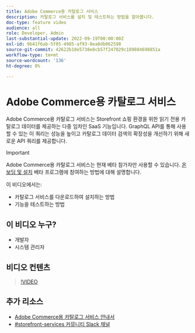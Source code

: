 ```yaml
---
title: Adobe Commerce용 카탈로그 서비스
description: 카탈로그 서비스를 설치 및 테스트하는 방법을 알아봅니다.
doc-type: feature video
audience: all
role: Developer, Admin
last-substantial-update: 2022-09-19T00:00:00Z
exl-id: 9b41f6ab-5f05-4985-af93-8ea8db062598
source-git-commit: 42622b18e5738e8cb57f247029c189884698851a
workflow-type: tm+mt
source-wordcount: '136'
ht-degree: 0%

---
```


# Adobe Commerce용 카탈로그 서비스

Adobe Commerce용 카탈로그 서비스는 Storefront 쇼핑 환경을 위한 읽기 전용 카탈로그 데이터를 제공하는 다중 임차인 SaaS 기능입니다. GraphQL API를 통해 사용할 수 있는 이 쿼리는 성능을 높이고 카탈로그 데이터 검색의 확장성을 개선하기 위해 새로운 API 쿼리를 제공합니다.

>[!IMPORTANT]
>
>Adobe Commerce용 카탈로그 서비스는 현재 베타 참가자만 사용할 수 있습니다. [온보딩 및 설치](https://experienceleague.adobe.com/docs/commerce-merchant-services/catalog-service/installation.html) 베타 프로그램에 참여하는 방법에 대해 설명합니다.

이 비디오에서는:

- 카탈로그 서비스를 다운로드하여 설치하는 방법
- 기능을 테스트하는 방법

## 이 비디오 누구?

- 개발자
- 시스템 관리자

## 비디오 컨텐츠

>[!VIDEO](https://video.tv.adobe.com/v/3409390?quality=12&learn=on)

## 추가 리소스

- [Adobe Commerce용 카탈로그 서비스 안내서](https://experienceleague.adobe.com/docs/commerce-merchant-services/catalog-service/guide-overview.html)
- [#storefront-services 커뮤니티 Slack 채널](https://magentocommeng.slack.com/?redir=%2Farchives%2FC03HVPG8RS4)
